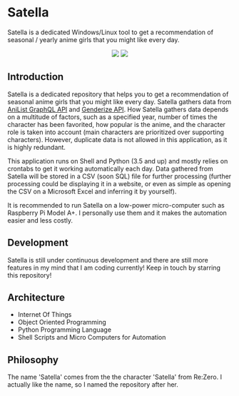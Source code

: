 # Satella

Satella is a dedicated Windows/Linux tool to get a recommendation of seasonal / yearly anime girls that you might like every day.

<p align="center">
  <img src="https://img.shields.io/badge/License-BSD--3--Revised-yellow"/>
  <img src="https://img.shields.io/badge/Coded%20with-Python-%233572A5"/>
</p>

## Introduction

Satella is a dedicated repository that helps you to get a recommendation of seasonal anime girls that you might like every day. Satella gathers data from [AniList GraphQL API](https://anilist.gitbook.io/anilist-apiv2-docs/) and [Genderize API](https://genderize.io/). How Satella gathers data depends on a multitude of factors, such as a specified year, number of times the character has been favorited, how popular is the anime, and the character role is taken into account (main characters are prioritized over supporting characters). However, duplicate data is not allowed in this application, as it is highly redundant.

This application runs on Shell and Python (3.5 and up) and mostly relies on crontabs to get it working automatically each day. Data gathered from Satella will be stored in a CSV (soon SQL) file for further processing (further processing could be displaying it in a website, or even as simple as opening the CSV on a Microsoft Excel and inferring it by yourself).

It is recommended to run Satella on a low-power micro-computer such as Raspberry Pi Model A+. I personally use them and it makes the automation easier and less costly.

## Development

Satella is still under continuous development and there are still more features in my mind that I am coding currently! Keep in touch by starring this repository!

## Architecture

* Internet Of Things
* Object Oriented Programming
* Python Programming Language
* Shell Scripts and Micro Computers for Automation

## Philosophy

The name 'Satella' comes from the the character 'Satella' from Re:Zero. I actually like the name, so I named the repository after her.
